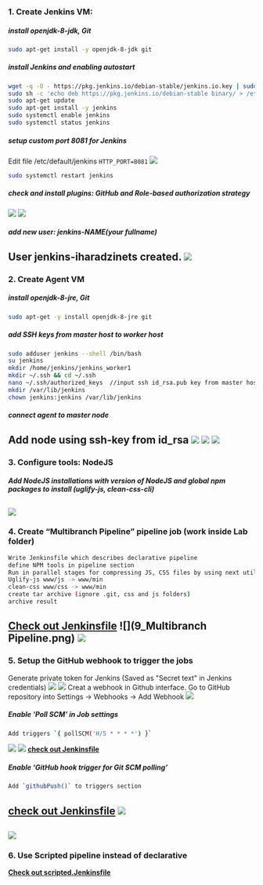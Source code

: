 ### 1. Create Jenkins VM:
##### install openjdk-8-jdk, Git
````sh
sudo apt-get install -y openjdk-8-jdk git
````
##### install Jenkins and enabling autostart
````sh
wget -q -O - https://pkg.jenkins.io/debian-stable/jenkins.io.key | sudo apt-key add - 
sudo sh -c 'echo deb https://pkg.jenkins.io/debian-stable binary/ > /etc/apt/sources.list.d/jenkins.list'
sudo apt-get update
sudo apt-get install -y jenkins 
sudo systemctl enable jenkins
sudo systemctl status jenkins
````
##### setup custom port 8081 for Jenkins 
Edit file /etc/default/jenkins `HTTP_PORT=8081`
![](1_change_jenkins_port.png)
````sh
sudo systemctl restart jenkins
````
##### check and install plugins: GitHub and Role-based authorization strategy
![](2_github_plugin.png)
![](3_Role-based_plugin.png)
##### add new user: jenkins-NAME(your fullname)
User jenkins-iharadzinets created.
![](4_jenkins_user.png)
------------

### 2. Create Agent VM
##### install openjdk-8-jre, Git 
````sh
sudo apt-get -y install openjdk-8-jre git 
````
##### add SSH keys from master host to worker host
````sh
sudo adduser jenkins --shell /bin/bash
su jenkins
mkdir /home/jenkins/jenkins_worker1
mkdir ~/.ssh && cd ~/.ssh
nano ~/.ssh/authorized_keys  //input ssh id_rsa.pub key from master host
mkdir /var/lib/jenkins
chown jenkins:jenkins /var/lib/jenkins
````
##### connect agent to master node
Add node using ssh-key from id_rsa 
![](5_credentional_for_connect_worker.png)
![](6_configure_worker1.png)
![](7_list_of_workers.png)
------------

### 3. Configure tools: NodeJS
##### Add NodeJS installations with version of NodeJS and global npm packages to install (uglify-js, clean-css-cli)
![](8_NodeJS.png)
------------

### 4. Create “Multibranch Pipeline” pipeline job (work inside Lab folder)
````sh
Write Jenkinsfile which describes declarative pipeline
define NPM tools in pipeline section
Run in parallel stages for compressing JS, CSS files by using next utils:
Uglify-js www/js -> www/min
clean-css www/css -> www/min
create tar archive (ignore .git, css and js folders)
archive result
````
**[Check out Jenkinsfile](https://github.com/1volkman1/material-design-template/blob/master/Jenkinsfile "Check out Jenkinsfile")**
![](9_Multibranch Pipeline.png)
![](10_Build_view.png)
------------

### 5. Setup the GitHub webhook to trigger the jobs
Generate private token for Jenkins (Saved as "Secret text" in Jenkins credentials)
![](11_generate_personal_token.png)
![](12_add_token_in_jenkins_credentials.png)
Creat a webhook in Github interface. Go to GitHub repository into Settings -> Webhooks -> Add Webhook 
![](13_Creat_webhook_in_github.png)
##### Enable ‘Poll SCM’ in Job settings
````sh
Add triggers `{ pollSCM('H/5 * * * *') }` 
````
![](17_scm_poll.png)
![](16_git_polling_log.png)
**[check out Jenkinsfile](https://github.com/1volkman1/material-design-template/blob/master/Jenkinsfile  "check out Jenkinsfile")**

##### Enable ‘GitHub hook trigger for Git SCM polling’
````sh
Add `githubPush()` to triggers section
````
**[check out Jenkinsfile](https://github.com/1volkman1/material-design-template/blob/master/Jenkinsfile  "check out Jenkinsfile")**
![](14_webhook_history.png)
--------------
![](15_build_triggers.png)
------------

### 6. Use Scripted pipeline instead of declarative

**[Check out scripted.Jenkinsfile](https://github.com/1volkman1/material-design-template/blob/master/Jenkinsfile_scripted "Check out scripted.Jenkinsfile")**


